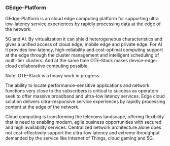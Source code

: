 ### GEdge-Platform

GEdge-Platform is an cloud edge computing platform for supporting ultra low-latency service experiences by rapidly processing data at the edge of the network.




5G and AI. By virtualization it can shield heterogeneous characteristics and gives a unified access of cloud edge, mobile edge and private edge. For AI it provides low-latency, high-reliability and cost-optimal computing support at the edge through the cluster management and intelligent scheduling of multi-tier clusters. And at the same time OTE-Stack makes device-edge-cloud collaborative computing possible.

Note: OTE-Stack is a heavy work in progress.

The ability to locate performance-sensitive applications and network functions very close to the subscribers is critical to success as operators seek to offer massive broadband and ultra-low latency services. Edge cloud solution delivers ultra-responsive service experiences by rapidly processing content at the edge of the network.

Cloud computing is transforming the telecoms landscape, offering flexibility that is need to enabling modern, agile business opportunities with secured and high availability services. Centralized network architecture alone does not cost-effectively support the ultra-low latency and extreme throughput demanded by the service like Internet of Things, cloud gaming and 5G.


<!--
**gedge-platform/gedge-platform** is a ✨ _special_ ✨ repository because its `README.md` (this file) appears on your GitHub profile.

Here are some ideas to get you started:

- 🔭 I’m currently working on ...
- 🌱 I’m currently learning ...
- 👯 I’m looking to collaborate on ...
- 🤔 I’m looking for help with ...
- 💬 Ask me about ...
- 📫 How to reach me: ...
- 😄 Pronouns: ...
- ⚡ Fun fact: ...
-->
